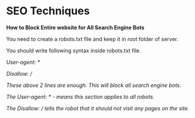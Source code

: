 
<p><h1>SEO Techniques</h1></p>
<p><b>How to Block Entire website for All Search Engine Bots</b></p>

<p>You need to create a robots.txt file and keep it in root folder of server.</p>
<p>You should write following syntax inside robots.txt file.</p>
<p>
<i>User-agent: *<p>
<p>
<i>Disallow: /

<p>These above 2 lines are enough. This will block all search engine bots.</p>

<p>The User-agent: * - means this section applies to all robots. </p>
<p>The Disallow: / tells the robot that it should not visit any pages on the site.</p>


